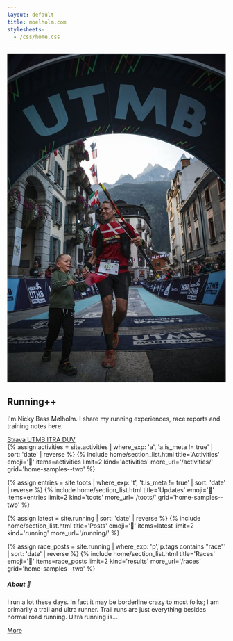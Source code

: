 ```yaml
---
layout: default
title: moelholm.com
stylesheets:
  - /css/home.css
---
```


<!-- Hero / intro -->
<section class="home-hero">
  <img src="/img_running/frontpage.jpg" data-src="/img_running/frontpage.jpg" alt="Me and Casper at UTMB CCC 2024" class="spotlight home-hero__img" loading="lazy" />
  <div class="home-hero__text">
    <h1>Running++</h1>
    <p>I'm Nicky Bass Mølholm. I share my running experiences, race reports and training notes here.</p>
    <div class="external-race-links post-metadata mb-2">
      <a class="badge result-badge result-badge--strava mr-1" href="https://www.strava.com/athletes/89837533" target="_new" rel="noopener">
        <i class="fa-brands fa-strava"></i> Strava
      </a>
      <a class="badge result-badge result-badge--utmb mr-1" href="https://utmb.world/en/runner/4879951.nicky.bassmolholm" target="_new" rel="noopener">
        <i class="fa-solid fa-mountain"></i> UTMB
      </a>
      <a class="badge result-badge result-badge--itra mr-1" href="https://itra.run/api/RunnerSpace/GetRunnerSpace?memberString=mWeU4v%2B0oGPGf9LMOe6wgw%3D%3D" target="_new" rel="noopener">
        <i class="fa-solid fa-shield"></i> ITRA
      </a>
      <a class="badge result-badge result-badge--duv mr-1" href="https://statistik.d-u-v.org/getresultperson.php?runner=2012387" target="_new" rel="noopener">
        <i class="fa-solid fa-chart-line"></i> DUV
      </a>
    </div>
  </div>
  
  
</section>

<!-- Main: latest posts + sidebar -->
<section class="home-grid">
  <div class="home-grid__main">
  {% assign activities = site.activities | where_exp: 'a', 'a.is_meta != true' | sort: 'date' | reverse %}
  {% include home/section_list.html title='Activities' emoji='🏃' items=activities limit=2 kind='activities' more_url='/activities/' grid='home-samples--two' %}

  {% assign entries = site.toots | where_exp: 't', 't.is_meta != true' | sort: 'date' | reverse %}
  {% include home/section_list.html title='Updates' emoji='🐘' items=entries limit=2 kind='toots' more_url='/toots/' grid='home-samples--two' %}
  </div>

  <div class="home-grid__main">
    {% assign latest = site.running | sort: 'date' | reverse %}
    {% include home/section_list.html title='Posts' emoji='📖' items=latest limit=2 kind='running' more_url='/running/' %}

  {% assign race_posts = site.running | where_exp: 'p','p.tags contains "race"' | sort: 'date' | reverse %}
  {% include home/section_list.html title='Races' emoji='🏁' items=race_posts limit=2 kind='results' more_url='/races' grid='home-samples--two' %}

  <div class="card position-relative">
      <div class="card-body">
  <h5 class="mb-2 d-flex align-items-center gap-1">About <span class="emoji-badge ml-1">👤</span></h5>
  <p>I run a lot these days. In fact it may be borderline crazy to most folks; I am primarily a trail and ultra runner. Trail runs are just everything besides normal road running. Ultra running is...</p>
  <div class="text-right"><a class="btn btn-sm stretched-link" href="/about">More</a></div>
      </div>
    </div>
  </div>
</section>
